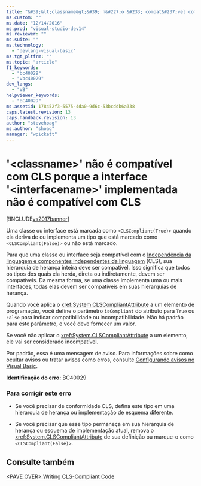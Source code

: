 ```yaml
---
title: "&#39;&lt;classname&gt;&#39; n&#227;o &#233; compat&#237;vel com CLS porque a interface &#39;&lt;interfacename&gt;&#39; implementada n&#227;o &#233; compat&#237;vel com CLS | Microsoft Docs"
ms.custom: ""
ms.date: "12/14/2016"
ms.prod: "visual-studio-dev14"
ms.reviewer: ""
ms.suite: ""
ms.technology: 
  - "devlang-visual-basic"
ms.tgt_pltfrm: ""
ms.topic: "article"
f1_keywords: 
  - "bc40029"
  - "vbc40029"
dev_langs: 
  - "VB"
helpviewer_keywords: 
  - "BC40029"
ms.assetid: 178452f3-5575-4da0-9d6c-53bcddb6a338
caps.latest.revision: 13
caps.handback.revision: 13
author: "stevehoag"
ms.author: "shoag"
manager: "wpickett"
---
```

# &#39;&lt;classname&gt;&#39; n&#227;o &#233; compat&#237;vel com CLS porque a interface &#39;&lt;interfacename&gt;&#39; implementada n&#227;o &#233; compat&#237;vel com CLS
[!INCLUDE[vs2017banner](../../../csharp/includes/vs2017banner.md)]

Uma classe ou interface está marcada como `<CLSCompliant(True)>` quando ela deriva de ou implementa um tipo que está marcado como `<CLSCompliant(False)>` ou não está marcado.  
  
 Para que uma classe ou interface seja compatível com o [Independência da linguagem e componentes independentes da linguagem](../Topic/Language%20Independence%20and%20Language-Independent%20Components.md) \(CLS\), sua hierarquia de herança inteira deve ser compatível.  Isso significa que todos os tipos dos quais ela herda, direta ou indiretamente, devem ser compatíveis.  Da mesma forma, se uma classe implementa uma ou mais interfaces, todas elas devem ser compatíveis em suas hierarquias de herança.  
  
 Quando você aplica o <xref:System.CLSCompliantAttribute> a um elemento de programação, você define o parâmetro `isCompliant` do atributo para `True` ou `False` para indicar compatibilidade ou incompatibilidade.  Não há padrão para este parâmetro, e você deve fornecer um valor.  
  
 Se você não aplicar o <xref:System.CLSCompliantAttribute> a um elemento, ele vai ser considerado incompatível.  
  
 Por padrão, essa é uma mensagem de aviso.  Para informações sobre como ocultar avisos ou tratar avisos como erros, consulte [Configurando avisos no Visual Basic](/visual-studio/ide/configuring-warnings-in-visual-basic).  
  
 **Identificação do erro:**  BC40029  
  
### Para corrigir este erro  
  
-   Se você precisar de conformidade CLS, defina este tipo em uma hierarquia de herança ou implementação de esquema diferente.  
  
-   Se você precisar que esse tipo permaneça em sua hierarquia de herança ou esquema de implementação atual, remova o <xref:System.CLSCompliantAttribute> de sua definição ou marque\-o como `<CLSCompliant(False)>`.  
  
## Consulte também  
 [\<PAVE OVER\> Writing CLS\-Compliant Code](http://msdn.microsoft.com/pt-br/4c705105-69a2-4e5e-b24e-0633bc32c7f3)